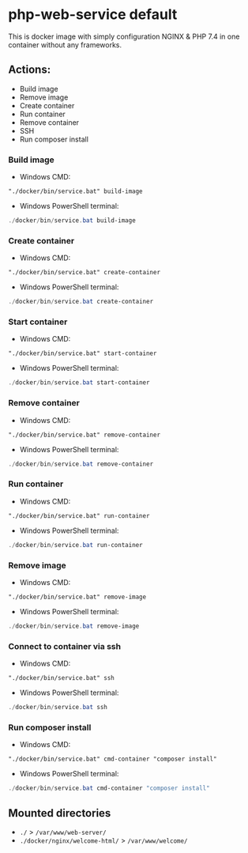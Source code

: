 # php-web-service default

This is docker image with simply configuration NGINX & PHP 7.4 in one container without any frameworks.

## Actions:

* Build image
* Remove image
* Create container
* Run container
* Remove container
* SSH
* Run composer install

### Build image 

* Windows CMD:
```batch
"./docker/bin/service.bat" build-image
```

* Windows PowerShell terminal:
```powershell
./docker/bin/service.bat build-image
```

### Create container

* Windows CMD:
```batch
"./docker/bin/service.bat" create-container
```

* Windows PowerShell terminal:
```powershell
./docker/bin/service.bat create-container
```

### Start container 

* Windows CMD:
```batch
"./docker/bin/service.bat" start-container
```

* Windows PowerShell terminal:
```powershell
./docker/bin/service.bat start-container
```

### Remove container 

* Windows CMD:
```batch
"./docker/bin/service.bat" remove-container
```

* Windows PowerShell terminal:
```powershell
./docker/bin/service.bat remove-container
```

### Run container 

* Windows CMD:
```batch
"./docker/bin/service.bat" run-container
```

* Windows PowerShell terminal:
```powershell
./docker/bin/service.bat run-container
```

### Remove image 

* Windows CMD:
```batch
"./docker/bin/service.bat" remove-image
```

* Windows PowerShell terminal:
```powershell
./docker/bin/service.bat remove-image
```

### Connect to container via ssh

* Windows CMD:
```batch
"./docker/bin/service.bat" ssh
```

* Windows PowerShell terminal:
```powershell
./docker/bin/service.bat ssh
```

### Run composer install

* Windows CMD:
```batch
"./docker/bin/service.bat" cmd-container "composer install"
```

* Windows PowerShell terminal:
```powershell
./docker/bin/service.bat cmd-container "composer install"
```

## Mounted directories
* `./` > `/var/www/web-server/`
* `./docker/nginx/welcome-html/` > `/var/www/welcome/`